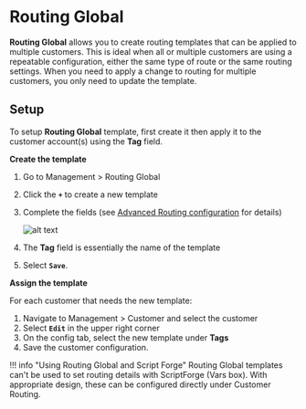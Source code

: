 # Routing Global
**Routing Global** allows you to create routing templates that can be applied to multiple customers. This is ideal when all or multiple customers are using a repeatable configuration, either the same type of route or the same routing settings. When you need to apply a change to routing for multiple customers, you only need to update the template. 

## Setup
To setup **Routing Global** template, first create it then apply it to the customer account(s) using the **Tag** field. 

**Create the template**

1. Go to Management > Routing Global
2. Click the **`+`** to create a new template
3. Complete the fields (see [Advanced Routing configuration](https://staging--connexcs-docs.netlify.app/customer/routing/#advanced-routing-configuration) for details)

    ![alt text][routing-global]

4. The **Tag** field is essentially the name of the template
5. Select **`Save`**.

**Assign the template**

For each customer that needs the new template:

1. Navigate to Management > Customer and select the customer
2. Select **`Edit`** in the upper right corner
3. On the config tab, select the new template under **Tags**
4. Save the customer configuration. 


!!! info "Using Routing Global and Script Forge"
    Routing Global templates can't be used to set routing details with ScriptForge (Vars box). With appropriate design, these can be configured directly under Customer Routing.

[routing-global]: /misc/img/routing-global1.png "Edit Global Routing"

